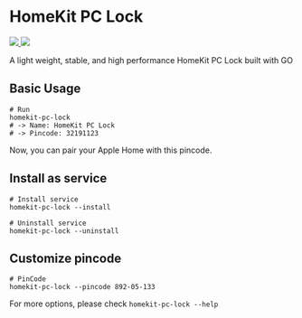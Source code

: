 # HomeKit PC Lock
<p>
    <a href="https://github.com/leng-yue/homekit-pc-lock/actions/workflows/ci.yml" target="_blank">
        <img src="https://img.shields.io/github/workflow/status/leng-yue/homekit-pc-lock/CI" />
    </a>
    <img src="https://img.shields.io/github/go-mod/go-version/leng-yue/homekit-pc-lock" />
</p>

A light weight, stable, and high performance HomeKit PC Lock built with GO

## Basic Usage
```shell
# Run
homekit-pc-lock
# -> Name: HomeKit PC Lock
# -> Pincode: 32191123
```

Now, you can pair your Apple Home with this pincode. 

## Install as service
```shell
# Install service
homekit-pc-lock --install

# Uninstall service
homekit-pc-lock --uninstall
```

## Customize pincode
```
# PinCode
homekit-pc-lock --pincode 892-05-133
```

For more options, please check `homekit-pc-lock --help`

